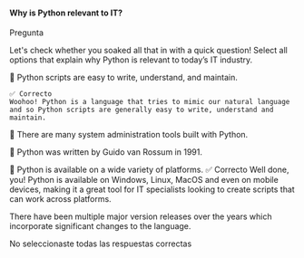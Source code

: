 #### Why is Python relevant to IT?

Pregunta

Let's check whether you soaked all that in with a quick question! Select all options that explain why Python is relevant to today’s IT industry.


🔳 Python scripts are easy to write, understand, and maintain.

    ✅ Correcto
    Woohoo! Python is a language that tries to mimic our natural language and so Python scripts are generally easy to write, understand and maintain.


🔲 There are many system administration tools built with Python.


🔲 Python was written by Guido van Rossum in 1991.


🔳 Python is available on a wide variety of platforms.
    ✅ Correcto
    Well done, you! Python is available on Windows, Linux, MacOS and even on mobile devices, making it a great tool for IT specialists looking to create scripts that can work across platforms.


There have been multiple major version releases over the years which incorporate significant changes to the language.

No seleccionaste todas las respuestas correctas
